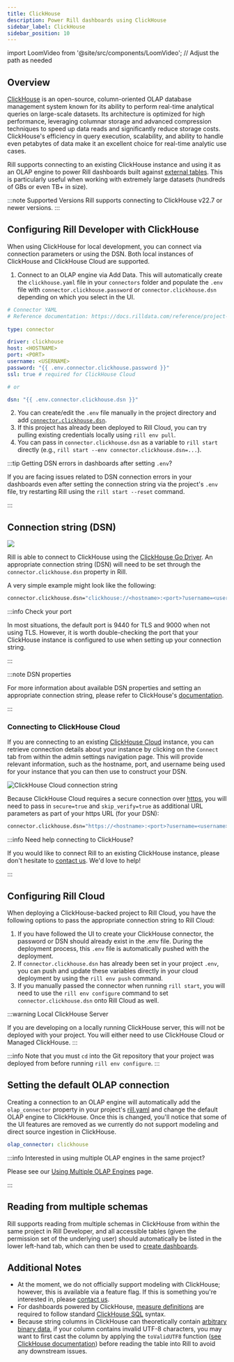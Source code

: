 ```yaml
---
title: ClickHouse
description: Power Rill dashboards using ClickHouse
sidebar_label: ClickHouse
sidebar_position: 10
---
```

import LoomVideo from '@site/src/components/LoomVideo'; // Adjust the path as needed

<LoomVideo loomId='b96143c386104576bcfe6cabe1038c38' />

## Overview

[ClickHouse](https://clickhouse.com/docs/en/intro) is an open-source, column-oriented OLAP database management system known for its ability to perform real-time analytical queries on large-scale datasets. Its architecture is optimized for high performance, leveraging columnar storage and advanced compression techniques to speed up data reads and significantly reduce storage costs. ClickHouse's efficiency in query execution, scalability, and ability to handle even petabytes of data make it an excellent choice for real-time analytic use cases.

Rill supports connecting to an existing ClickHouse instance and using it as an OLAP engine to power Rill dashboards built against [external tables](/concepts/OLAP#external-olap-tables). This is particularly useful when working with extremely large datasets (hundreds of GBs or even TB+ in size).

:::note Supported Versions
Rill supports connecting to ClickHouse v22.7 or newer versions.
:::

## Configuring Rill Developer with ClickHouse

When using ClickHouse for local development, you can connect via connection parameters or using the DSN. Both local instances of ClickHouse and ClickHouse Cloud are supported.

1. Connect to an OLAP engine via Add Data. This will automatically create the `clickhouse.yaml` file in your `connectors` folder and populate the `.env` file with `connector.clickhouse.password` or `connector.clickhouse.dsn` depending on which you select in the UI.

```yaml
# Connector YAML
# Reference documentation: https://docs.rilldata.com/reference/project-files/connectors
  
type: connector

driver: clickhouse
host: <HOSTNAME>
port: <PORT>
username: <USERNAME>
password: "{{ .env.connector.clickhouse.password }}"
ssl: true # required for ClickHouse Cloud

# or 

dsn: "{{ .env.connector.clickhouse.dsn }}"
```

2. You can create/edit the `.env` file manually in the project directory and add [`connector.clickhouse.dsn`](#connection-string-dsn).
3. If this project has already been deployed to Rill Cloud, you can try pulling existing credentials locally using `rill env pull`.
4. You can pass in `connector.clickhouse.dsn` as a variable to `rill start` directly (e.g., `rill start --env connector.clickhouse.dsn=...`).

:::tip Getting DSN errors in dashboards after setting `.env`?

If you are facing issues related to DSN connection errors in your dashboards even after setting the connection string via the project's `.env` file, try restarting Rill using the `rill start --reset` command.

:::

## Connection string (DSN)

<img src='/img/reference/olap-engines/clickhouse/clickhouse-dsn.png' class='rounded-gif' />
<br />

Rill is able to connect to ClickHouse using the [ClickHouse Go Driver](https://clickhouse.com/docs/en/integrations/go). An appropriate connection string (DSN) will need to be set through the `connector.clickhouse.dsn` property in Rill.

A very simple example might look like the following:

```bash
connector.clickhouse.dsn="clickhouse://<hostname>:<port>?username=<username>&password=<password>"
```

:::info Check your port

In most situations, the default port is 9440 for TLS and 9000 when not using TLS. However, it is worth double-checking the port that your ClickHouse instance is configured to use when setting up your connection string.

:::

:::note DSN properties

For more information about available DSN properties and setting an appropriate connection string, please refer to ClickHouse's [documentation](https://github.com/ClickHouse/clickhouse-go?tab=readme-ov-file#dsn).

:::

### Connecting to ClickHouse Cloud

If you are connecting to an existing [ClickHouse Cloud](https://clickhouse.com/cloud) instance, you can retrieve connection details about your instance by clicking on the `Connect` tab from within the admin settings navigation page. This will provide relevant information, such as the hostname, port, and username being used for your instance that you can then use to construct your DSN.

![ClickHouse Cloud connection string](/img/reference/olap-engines/clickhouse/clickhouse-cloud.png)

Because ClickHouse Cloud requires a secure connection over [https](https://github.com/ClickHouse/clickhouse-go?tab=readme-ov-file#http-support-experimental), you will need to pass in `secure=true` and `skip_verify=true` as additional URL parameters as part of your https URL (for your DSN):

```bash
connector.clickhouse.dsn="https://<hostname>:<port>?username=<username>&password=<password>&secure=true&skip_verify=true"
```

:::info Need help connecting to ClickHouse?

If you would like to connect Rill to an existing ClickHouse instance, please don't hesitate to [contact us](/contact). We'd love to help!

:::

## Configuring Rill Cloud

When deploying a ClickHouse-backed project to Rill Cloud, you have the following options to pass the appropriate connection string to Rill Cloud:
1. If you have followed the UI to create your ClickHouse connector, the password or DSN should already exist in the .env file. During the deployment process, this `.env` file is automatically pushed with the deployment.
2. If `connector.clickhouse.dsn` has already been set in your project `.env`, you can push and update these variables directly in your cloud deployment by using the `rill env push` command.
3. If you manually passed the connector when running `rill start`, you will need to use the `rill env configure` command to set `connector.clickhouse.dsn` onto Rill Cloud as well.

:::warning Local ClickHouse Server

If you are developing on a locally running ClickHouse server, this will not be deployed with your project. You will either need to use ClickHouse Cloud or Managed ClickHouse.
:::

:::info
Note that you must `cd` into the Git repository that your project was deployed from before running `rill env configure`.
:::

## Setting the default OLAP connection
Creating a connection to an OLAP engine will automatically add the `olap_connector` property in your project's [rill.yaml](/reference/project-files/rill-yaml) and change the default OLAP engine to ClickHouse. Once this is changed, you'll notice that some of the UI features are removed as we currently do not support modeling and direct source ingestion in ClickHouse.

```yaml
olap_connector: clickhouse
```

:::info Interested in using multiple OLAP engines in the same project?

Please see our [Using Multiple OLAP Engines](/connect/olap/multiple-olap) page.

:::

## Reading from multiple schemas

Rill supports reading from multiple schemas in ClickHouse from within the same project in Rill Developer, and all accessible tables (given the permission set of the underlying user) should automatically be listed in the lower left-hand tab, which can then be used to [create dashboards](/build/dashboards/).

## Additional Notes

- At the moment, we do not officially support modeling with ClickHouse; however, this is available via a feature flag. If this is something you're interested in, please [contact us](/contact).
- For dashboards powered by ClickHouse, [measure definitions](/build/metrics-view/#measures) are required to follow standard [ClickHouse SQL](https://clickhouse.com/docs/en/sql-reference) syntax.
- Because string columns in ClickHouse can theoretically contain [arbitrary binary data](https://github.com/ClickHouse/ClickHouse/issues/2976#issuecomment-416694860), if your column contains invalid UTF-8 characters, you may want to first cast the column by applying the `toValidUTF8` function ([see ClickHouse documentation](https://clickhouse.com/docs/en/sql-reference/functions/string-functions#tovalidutf8)) before reading the table into Rill to avoid any downstream issues.